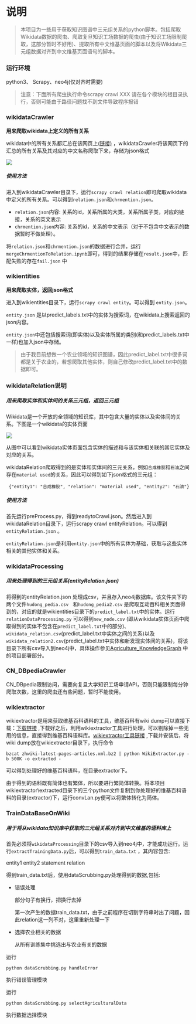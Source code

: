# 说明

> 本项目为一些用于获取知识图谱中三元组关系的python脚本。包括爬取Wikidata数据的爬虫、爬取复旦知识工场数据的爬虫(由于知识工场限制爬取，这部分暂时不好用)、提取所有中文维基页面的脚本以及将Wikidata三元组数据对齐到中文维基页面语句的脚本。

### 运行环境

python3、 Scrapy、neo4j(仅对齐时需要)



> 注意：下面所有爬虫执行命令scrapy crawl XXX 请在各个模块的根目录执行，否则可能由于路径问题找不到文件导致程序报错

 

### wikidataCrawler

**用来爬取wikidata上定义的所有关系**

wikidata中的所有关系都汇总在该网页上[(链接)](https://www.wikidata.org/wiki/Wikidata:List_of_properties/Summary_table) ，wikidataCrawler将该网页下的汇总的所有关系及其对应的中文名称爬取下来，存储为json格式

![](https://raw.githubusercontent.com/CrisJk/SomePicture/master/blog_picture/wikiRelationSumary.png)

##### 使用方法

进入到wikidataCrawler目录下，运行`scrapy crawl relation`即可爬取wikidata中定义的所有关系。可以得到`relation.json`和`chrmention.json`。

* `relation.json`内容: 关系的id，关系所属的大类，关系所属子类，对应的链接，关系的英文表示
* `chrmention.json`内容: 关系的id，关系的中文表示（对于不包含中文表示的数据暂时不做处理）。



将`relation.json`和`chrmention.json`的数据进行合并，运行`mergeChrmentionToRelation.ipynb`即可，得到的结果存储在`result.json`中，匹配失败的存在`fail.json` 中

### wikientities

**用来爬取实体，返回json格式**

进入到wikientities目录下，运行`scrapy crawl entity`。可以得到 `entity.json`。

`entity.json` 是以predict_labels.txt中的实体为搜索词，在wikidata上搜索返回的json内容。

`entity.json`中还包括搜索词(即实体)以及实体所属的类别(和predict_labels.txt中一样)也加入json中存储。

> 由于我目前想做一个农业领域的知识图谱，因此predict_label.txt中很多词都是关于农业的，若想爬取其他实体，则自己修改predict_label.txt中的数据即可。

### wikidataRelation说明

##### 用来爬取实体和实体间的关系三元组，返回三元组

Wikidata是一个开放的全领域的知识库，其中包含大量的实体以及实体间的关系。下图是一个wikidata的实体页面

![](https://raw.githubusercontent.com/CrisJk/SomePicture/master/blog_picture/wikidataPage.png)



从图中可以看到wikidata实体页面包含实体的描述和与该实体相关联的其它实体及对应的关系。

wikidataRelation爬取得到的是实体和实体间的三元关系，例如`合成橡胶`和`石油`之间存在`material used`的关系，因此可以得到如下json格式的三元组：

` {"entity1": "合成橡胶", "relation": "material used", "entity2": "石油"}`

##### 使用方法

首先运行preProcess.py，得到readytoCrawl.json。然后进入到wikidataRelation目录下，运行scrapy crawl entityRelation。可以得到`entityRelation.json` 。

`entityRelation.json`是利用`entity.json`中的所有实体为基础，获取与这些实体相关的其他实体和关系。

### wikidataProcessing 

##### 用来处理得到的三元组关系(entityRelation.json)

将得到的entityRelation.json 处理成csv，并且存入neo4j数据库。该文件夹下的两个文件`hudong_pedia.csv　`和`hudong_pedia2.csv` 是爬取互动百科相关页面得到的，对应的就是wikientities目录下的`predict_label.txt`中的实体。运行`relationDataProcessing.py` 可以得到`new_node.csv` (即从wikidata实体页面中爬取得到的实体不包含在`predict_label.txt`中的部分)、`wikidata_relation.csv`(predict_label.txt中实体之间的关系)以及`wikidata_relation2.csv`(predict_label.txt中实体和新发现实体间的关系)，将该目录下所有csv导入到neo4j中，具体操作参见[Agriculture_KnowledgeGraph](https://github.com/qq547276542/Agriculture_KnowledgeGraph) 中的项目部署部分。

### CN_DBpediaCrawler

CN_DBpedia限制访问，需要向复旦大学知识工场申请API，否则只能限制每分钟爬取次数，这里的爬虫还有些问题，暂时不能使用。

### wikiextractor

wikiextractor是用来获取维基百科语料的工具，维基百科有wiki dump可以直接下载：[下载链接]([http://download.wikipedia.com/zhwiki/latest/zhwiki-latest-pages-articles.xml.bz2](http://download.wikipedia.com/zhwiki/latest/zhwiki-latest-pages-articles.xml.bz2)) ,下载好之后，利用wikiextractor工具进行处理，可以剔除掉一些无用的信息，直接得到维基百科语料库。[wikiextractor工具链接](https://github.com/attardi/wikiextractor) ,下载并安装后，将wiki dump放在wikiextractor目录下，执行命令

```shell
bzcat zhwiki-latest-pages-articles.xml.bz2 | python WikiExtractor.py -b 500K -o extracted -
```

可以得到处理好的维基百科语料，在目录extractor下。



由于得到的语料既有简体也有繁体，所以要进行繁简体转换。将本项目wikiextractor\extracted目录下的三个python文件复制到你处理好的维基百科语料的目录(extractor)下，运行convLan.py便可以将繁体转化为简体。



### TrainDataBaseOnWiki

##### 用于将从wikidata知识库中获取的三元组关系对齐到中文维基的语料库上

首先必须将`wikidataProcessing`目录下的csv导入到neo4j中，才能成功运行。运行`extractTrainingData.py`后，可以得到`train_data.txt` ，其内容包含:

entity1	entity2	statement	relation

得到train_data.txt后，使用dataScrubbing.py处理得到的数据,包括:

* 错误处理

  部分句子有换行，把换行去掉

  第一次产生的数据train_data.txt，由于之前程序在切割字符串时出了问题，因此relation这一列不对，这里重新处理一下

* 选择农业相关的数据

  从所有训练集中挑选出与农业有关的数据

运行
```shell
python dataScrubbing.py handleError
```
执行错误管理模块

运行
```shell
python dataScrubbing.py selectAgriculturalData
```
执行数据选择模块
